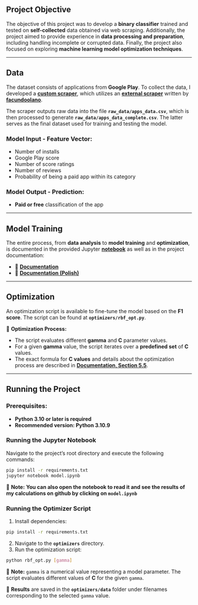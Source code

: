 ## Project Objective
The objective of this project was to develop a **binary classifier** trained and tested on **self-collected** data obtained via web scraping. Additionally, the project aimed to provide experience in **data processing and preparation**, including handling incomplete or corrupted data. Finally, the project also focused on exploring **machine learning model optimization techniques**.

---

## Data
The dataset consists of applications from **Google Play**. To collect the data, I developed a **[custom scraper](https://github.com/wiktork77/Google-Play-App-Scraper)**, which utilizes an **[external scraper](https://github.com/facundoolano/google-play-scraper)** written by **[facundoolano](https://github.com/facundoolano)**.

The scraper outputs raw data into the file **`raw_data/apps_data.csv`**, which is then processed to generate **`raw_data/apps_data_complete.csv`**. The latter serves as the final dataset used for training and testing the model.

### **Model Input - Feature Vector:**
- Number of installs
- Google Play score
- Number of score ratings
- Number of reviews
- Probability of being a paid app within its category

### **Model Output - Prediction:**
- **Paid or free** classification of the app

---

## Model Training
The entire process, from **data analysis** to **model training** and **optimization**, is documented in the provided Jupyter **[notebook](model.ipynb)** as well as in the project documentation:
- 📄 [**Documentation**](documentation/Documentation.pdf)
- 📄 [**Documentation (Polish)**](documentation/Documentation_Polish.pdf)

---

## Optimization
An optimization script is available to fine-tune the model based on the **F1 score**. The script can be found at **`optimizers/rbf_opt.py`**.

🔧 **Optimization Process:**
- The script evaluates different **gamma** and **C** parameter values.
- For a given **gamma** value, the script iterates over a **predefined set** of **C** values.
- The exact formula for **C values** and details about the optimization process are described in **[Documentation, Section 5.5](documentation/Documentation.pdf)**.

---

## Running the Project
### **Prerequisites:**
- **Python 3.10 or later is required**
- **Recommended version: Python 3.10.9**

### **Running the Jupyter Notebook**
Navigate to the project’s root directory and execute the following commands:
```bash
pip install -r requirements.txt
jupyter notebook model.ipynb
```
📌 **Note:** **You can also open the notebook to read it and see the results of my calculations on github by clicking on `model.ipynb`**

### **Running the Optimizer Script**
1. Install dependencies:
```bash
pip install -r requirements.txt
```
2. Navigate to the **`optimizers`** directory.
3. Run the optimization script:
```bash
python rbf_opt.py [gamma]
```
📌 **Note:** `gamma` is a numerical value representing a model parameter. The script evaluates different values of **C** for the given `gamma`. 

📝 **Results** are saved in the **`optimizers/data`** folder under filenames corresponding to the selected `gamma` value.
